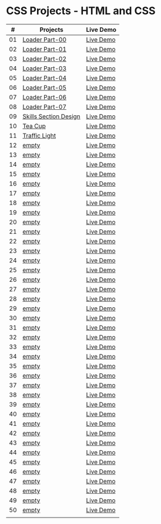  <!-- # 50 Projects in 50 Days - HTML/CSS and JavaScript -->
 # CSS Projects - HTML and CSS

<!-- This is the main repository for all of the projects in the course.

-   [Course Link](https://www.com/50-Projects-In-50-Days) -->


|  #  | Projects                                                                                                                     | Live Demo                                                                         |
| :-: | --------------------------------------------------------------------------------------------------------------------------- | --------------------------------------------------------------------------------- |
| 01  | [Loader Part-00](https://github.com/Rajat0063/CSS-Projects/tree/main/Loaders/Part-00)                             | [Live Demo](https://css-loaders-part00-yr.netlify.app/)               |
| 02  | [Loader Part-01](https://github.com/Rajat0063/CSS-Projects/tree/main/Loaders/Part-01)                               | [Live Demo](https://css-loaders-part01-yr.netlify.app/)                |
| 03  | [Loader Part-02](https://github.com/Rajat0063/CSS-Projects/tree/main/Loaders/Part-02)                       | [Live Demo](https://css-loaders-part02-yr.netlify.app/) |
| 04  | [Loader Part-03](https://github.com/Rajat0063/CSS-Projects/tree/main/Loaders/Part-03)                          | [Live Demo](https://css-loaders-part03-yr.netlify.app/)          |
| 05  | [Loader Part-04](https://github.com/Rajat0063/CSS-Projects/tree/main/Loaders/Part-04)                               | [Live Demo](https://css-loaders-part04-yr.netlify.app/)                |
| 06  | [Loader Part-05](https://github.com/Rajat0063/CSS-Projects/tree/main/Loaders/Part-05)                           | [Live Demo](https://css-loaders-part05-yr.netlify.app/)              |
| 07  | [Loader Part-06](https://github.com/Rajat0063/CSS-Projects/tree/main/Loaders/Part-06)                       | [Live Demo](https://css-loaders-part06-yr.netlify.app/)            |
| 08  | [Loader Part-07](https://github.com/Rajat0063/CSS-Projects/tree/main/Loaders/Part-07)                                         | [Live Demo](https://css-loaders-part07-yr.netlify.app/)                     |
| 09  | [Skills Section Design](https://github.com/Rajat0063/CSS-Projects/tree/main/Skills%20Section%20Design)                                     | [Live Demo](https://css-skills-section-design-yr.netlify.app/)                   |
| 10  | [Tea Cup](https://github.com/Rajat0063/CSS-Projects/tree/main/Tea%20Cup)                                         | [Live Demo](https://css-tea-cup-yr.netlify.app/)                     |
| 11  | [Traffic Light](https://github.com/Rajat0063/CSS-Projects/tree/main/Traffic%20Light)                               | [Live Demo](https://css-traffic-light-yr.netlify.app/)                |
| 12  | [empty]()                                   | [Live Demo]()                  |
| 13  | [empty]()                   | [Live Demo]()          |
| 14  | [empty]()                     | [Live Demo]()           |
| 15  | [empty]()                   | [Live Demo]()          |
| 16  | [empty]()                                     | [Live Demo]()                   |
| 17  | [empty]()                                         | [Live Demo]()                     |
| 18  | [empty]()                         | [Live Demo]()             |
| 19  | [empty]()                                     | [Live Demo]()                   |
| 20  | [empty]()                   | [Live Demo]()          |
| 21  | [empty]()                                     | [Live Demo]()                   |
| 22  | [empty]()                                     | [Live Demo]()                   |
| 23  | [empty]()                               | [Live Demo]()                |
| 24  | [empty]()                     | [Live Demo]()           |
| 25  | [empty]()                                 | [Live Demo]()                 |
| 26  | [empty]()               | [Live Demo]()        |
| 27  | [empty]()                       | [Live Demo]()            |
| 28  | [empty]()                             | [Live Demo]()               |
| 29  | [empty]()                       | [Live Demo]()            |
| 30  | [empty]()                           | [Live Demo]()              |
| 31  | [empty]()                       | [Live Demo]()            |
| 32  | [empty]()                             | [Live Demo]()               |
| 33  | [empty]()                                         | [Live Demo]()                     |
| 34  | [empty]()                       | [Live Demo]()            |
| 35  | [empty]()                               | [Live Demo]()                |
| 36  | [empty]()                                       | [Live Demo]()                    |
| 37  | [empty]()                                             | [Live Demo]()                       |
| 38  | [empty]()                 | [Live Demo]()         |
| 39  | [empty]()   | [Live Demo]()  |
| 40  | [empty]()                     | [Live Demo]()           |
| 41  | [empty]()                         | [Live Demo]()             |
| 42  | [empty]()                           | [Live Demo]()              |
| 43  | [empty]()                       | [Live Demo]()            |
| 44  | [empty]()                     | [Live Demo]()           |
| 45  | [empty]()         | [Live Demo]()     |
| 46  | [empty]()                                           | [Live Demo]()                      |
| 47  | [empty]()           | [Live Demo]()      |
| 48  | [empty]()                         | [Live Demo]()             |
| 49  | [empty]()                                         | [Live Demo]()                     |
| 50  | [empty]()                         | [Live Demo]()             |
            |

<!-- **NOTE ON PULL REQUESTS**: All of these projects are part of the course. While I do appreciate people trying to make some things prettier or adding new features, we are only accepting pull requests and looking at issues for bug fixes so that the code stays inline with the course. -->

